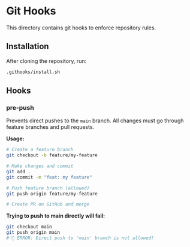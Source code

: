 # Git Hooks

This directory contains git hooks to enforce repository rules.

## Installation

After cloning the repository, run:

```bash
.githooks/install.sh
```

## Hooks

### pre-push

Prevents direct pushes to the `main` branch. All changes must go through feature branches and pull requests.

**Usage:**
```bash
# Create a feature branch
git checkout -b feature/my-feature

# Make changes and commit
git add .
git commit -m "feat: my feature"

# Push feature branch (allowed)
git push origin feature/my-feature

# Create PR on GitHub and merge
```

**Trying to push to main directly will fail:**
```bash
git checkout main
git push origin main
# 🚫 ERROR: Direct push to 'main' branch is not allowed!
```

